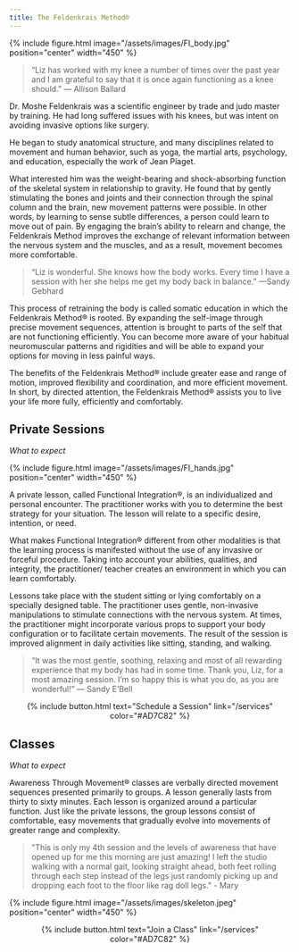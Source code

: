 ```yaml
---
title: The Feldenkrais Method®
---
```


{% include figure.html image="/assets/images/FI_body.jpg" position="center" width="450" %}

> “Liz has worked with my knee a number of times over the past year and I am grateful to say that it is once again functioning as a knee should.” — Allison Ballard 

Dr. Moshe Feldenkrais was a scientific engineer by trade and judo master by training. He had long suffered issues with his knees, but was intent on avoiding invasive options like surgery. 

He began to study anatomical structure, and many disciplines related to movement and human behavior, such as yoga, the martial arts, psychology, and education, especially the work of Jean Piaget. 

What interested him was the weight-bearing and shock-absorbing function of the skeletal system in relationship to gravity. He found that by gently stimulating the bones and joints and their connection through the spinal column and the brain, new movement patterns were possible. In other words, by learning to sense subtle differences, a person could learn to move out of pain. By engaging the brain’s ability to relearn and change, the Feldenkrais Method improves the exchange of relevant information between the nervous system and the muscles, and as a result, movement becomes more comfortable. 

> “Liz is wonderful. She knows how the body works. Every time I have a session with her she helps me get my body back in balance.” —Sandy Gebhard 

This process of retraining the body is called somatic education in which the Feldenkrais Method® is rooted. By expanding the self-image through precise movement sequences, attention is brought to parts of the self that are not functioning efficiently. You can become more aware of your habitual neuromuscular patterns and rigidities and will be able to expand your options for moving in less painful ways. 

The benefits of the Feldenkrais Method® include greater ease and range of motion, improved flexibility and coordination, and more efficient movement. In short, by directed attention, the Feldenkrais Method® assists you to live your life more fully, efficiently and comfortably. 

## Private Sessions
_What to expect_

{% include figure.html image="/assets/images/FI_hands.jpg" position="center" width="450" %}

A private lesson, called Functional Integration®, is an individualized and personal encounter. The practitioner works with you to determine the best strategy for your situation. The lesson will relate to a specific desire, intention, or need. 

What makes Functional Integration® different from other modalities is that the learning process is manifested without the use of any invasive or forceful procedure. Taking into account your abilities, qualities, and integrity, the practitioner/ teacher creates an environment in which you can learn comfortably. 

Lessons take place with the student sitting or lying comfortably on a specially designed table. The practitioner uses gentle, non-invasive manipulations to stimulate connections with the nervous system. At times, the practitioner might incorporate various props to support your body configuration or to facilitate certain movements. The result of the session is improved alignment in daily activities like sitting, standing, and walking.

> “It was the most gentle, soothing, relaxing and most of all rewarding experience that my body has had in some time. Thank you, Liz, for a most amazing session. I’m so happy this is what you do, as you are wonderful!” — Sandy E’Bell 

<p style="text-align: center;">{% include button.html text="Schedule a Session" link="/services" color="#AD7C82" %}</p>

## Classes
_What to expect_

Awareness Through Movement® classes are verbally directed movement sequences presented primarily to groups. A lesson generally lasts from thirty to sixty minutes. Each lesson is organized around a particular function. Just like the private lessons, the group lessons consist of comfortable, easy movements that gradually evolve into movements of greater range and complexity. 

> "This is only my 4th session and the levels of awareness that have opened up for me this morning are just amazing!  I left the studio walking with a normal gait, looking straight ahead, both feet rolling through each step instead of the legs just randomly picking up and dropping each foot to the floor like rag doll legs." - Mary

{% include figure.html image="/assets/images/skeleton.jpeg" position="center" width="450" %} 

<p style="text-align: center;">{% include button.html text="Join a Class" link="/services" color="#AD7C82" %}</p>
